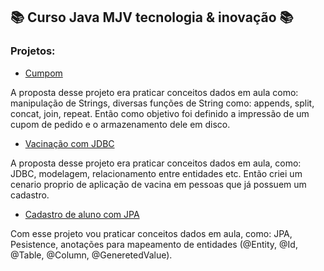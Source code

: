 ## :books: Curso Java MJV tecnologia & inovação :books:


### Projetos:

* [Cumpom](https://github.com/RennanSilvaCosta/DevSchool-MJV/tree/main/aula2)

A proposta desse projeto era praticar conceitos dados em aula como: manipulação de Strings, diversas funções de String como: appends, split, concat, join, repeat.
Então como objetivo foi definido a impressão de um cupom de pedido e o armazenamento dele em disco.

* [Vacinação com JDBC](https://github.com/RennanSilvaCosta/DevSchool-MJV/tree/main/maven-project)

A proposta desse projeto era praticar conceitos dados em aula, como: JDBC, modelagem, relacionamento entre entidades etc. Então criei um cenario proprio de aplicação de vacina em pessoas que já possuem um cadastro. 

* [Cadastro de aluno com JPA](https://github.com/RennanSilvaCosta/DevSchool-MJV/tree/main/project-maven-jpa)

Com esse projeto vou praticar conceitos dados em aula, como: JPA, Pesistence, anotações para mapeamento de entidades (@Entity, @Id, @Table, @Column, @GeneretedValue).
